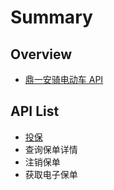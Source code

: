 # Summary

## Overview

* [鼎一安骑电动车 API](README.md)

## API List

* [投保](a.md)
* 查询保单详情
* 注销保单
* 获取电子保单

